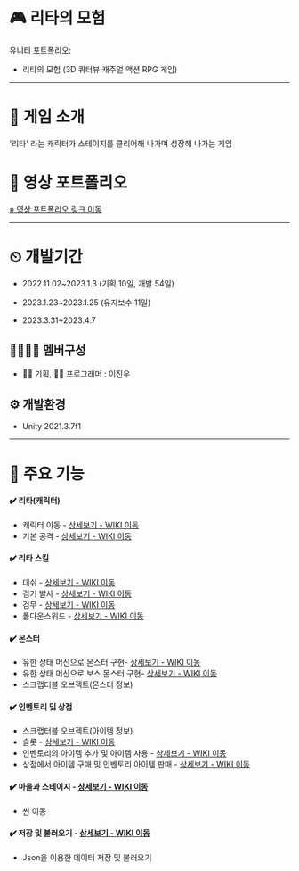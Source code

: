 # 🎮 리타의 모험
유니티 포트폴리오: 
- 리타의 모험 (3D 쿼터뷰 캐주얼 액션 RPG 게임)

---

# 📣 게임 소개
'리타' 라는 캐릭터가 스테이지를 클리어해 나가며 성장해 나가는 게임

# 🎥 영상 포트폴리오
[※ 영상 포트폴리오 링크 이동](https://drive.google.com/file/d/1A26lBAHUtruqkKa_A75RcS9zuTmyu2xW/view?usp=sharing)

---

# ⏲ 개발기간
- 2022.11.02~2023.1.3 (기획 10일, 개발 54일)
  
- 2023.1.23~2023.1.25 (유지보수 11일)
- 2023.3.31~2023.4.7 

## 👨‍👨‍👧‍👧 멤버구성
- 👩‍🏫 기획, 👨‍💻 프로그래머  : 이진우


## ⚙️ 개발환경
- Unity 2021.3.7f1

---

# 📌 주요 기능

#### ✔️ 리타(캐릭터)
- 캐릭터 이동 - [상세보기 - WIKI 이동](https://github.com/22jinwoO/Lita-s-adventure/wiki/%F0%9F%92%A1-%EC%A3%BC%EC%9A%94-%EA%B8%B0%EB%8A%A5-%EC%86%8C%EA%B0%9C(%EB%A6%AC%ED%83%80-%E2%80%90-%EC%BA%90%EB%A6%AD%ED%84%B0-%EC%9D%B4%EB%8F%99))
- 기본 공격 - [상세보기 - WIKI 이동](https://github.com/22jinwoO/Lita-s-adventure/wiki/%F0%9F%92%A1-%EC%A3%BC%EC%9A%94-%EA%B8%B0%EB%8A%A5-%EC%86%8C%EA%B0%9C(%EB%A6%AC%ED%83%80-%EA%B3%B5%EA%B2%A9))

#### ✔️ 리타 스킬
- 대쉬 - [상세보기 - WIKI 이동](https://github.com/22jinwoO/Lita-s-adventure/wiki/%F0%9F%92%A1-%EC%A3%BC%EC%9A%94-%EA%B8%B0%EB%8A%A5-%EC%86%8C%EA%B0%9C(%EC%8A%A4%ED%82%AC-%E2%80%90-%EB%8C%80%EC%89%AC))
- 검기 발사 - [상세보기 - WIKI 이동](https://github.com/22jinwoO/Lita-s-adventure/wiki/%F0%9F%92%A1-%EC%A3%BC%EC%9A%94-%EA%B8%B0%EB%8A%A5-%EC%86%8C%EA%B0%9C(%EC%8A%A4%ED%82%AC-1-%E2%80%90-%EA%B2%80%EA%B8%B0%EB%B0%9C%EC%82%AC))
- 검무 - [상세보기 - WIKI 이동](https://github.com/22jinwoO/Lita-s-adventure/wiki/%F0%9F%92%A1-%EC%A3%BC%EC%9A%94-%EA%B8%B0%EB%8A%A5-%EC%86%8C%EA%B0%9C(%EC%8A%A4%ED%82%AC-2-%E2%80%90-%EA%B2%80%EB%AC%B4))
- 폴다운스워드 - [상세보기 - WIKI 이동](https://github.com/22jinwoO/Lita-s-adventure/wiki/%F0%9F%92%A1-%EC%A3%BC%EC%9A%94-%EA%B8%B0%EB%8A%A5-%EC%86%8C%EA%B0%9C(%EC%8A%A4%ED%82%AC-3-%E2%80%90-%ED%8F%B4%EB%8B%A4%EC%9A%B4-%EC%8A%A4%EC%9B%8C%EB%93%9C))

#### ✔️ 몬스터
- 유한 상태 머신으로 몬스터 구현- [상세보기 - WIKI 이동](https://github.com/22jinwoO/Lita-s-adventure/wiki/%F0%9F%92%A1-%EC%A3%BC%EC%9A%94-%EA%B8%B0%EB%8A%A5-%EC%86%8C%EA%B0%9C(%EC%9D%BC%EB%B0%98-%EB%AA%AC%EC%8A%A4%ED%84%B0))
- 유한 상태 머신으로 보스 몬스터 구현- [상세보기 - WIKI 이동](https://github.com/22jinwoO/Lita-s-adventure/wiki/%F0%9F%92%A1-%EC%A3%BC%EC%9A%94-%EA%B8%B0%EB%8A%A5-%EC%86%8C%EA%B0%9C(%EB%B3%B4%EC%8A%A4-%EB%AA%AC%EC%8A%A4%ED%84%B0))
- 스크랩터블 오브젝트(몬스터 정보)


#### ✔️ 인벤토리 및 상점
- 스크랩터블 오브젝트(아이템 정보)
- 슬롯 - [상세보기 - WIKI 이동](https://github.com/22jinwoO/Lita-s-adventure/wiki/%F0%9F%92%A1-%EC%A3%BC%EC%9A%94-%EA%B8%B0%EB%8A%A5-%EC%86%8C%EA%B0%9C(%EC%95%84%EC%9D%B4%ED%85%9C-%EB%B0%8F-%EC%8A%AC%EB%A1%AF))
- 인벤토리의 아이템 추가 및 아이템 사용 - [상세보기 - WIKI 이동](https://github.com/22jinwoO/Lita-s-adventure/wiki/%F0%9F%92%A1-%EC%A3%BC%EC%9A%94-%EA%B8%B0%EB%8A%A5-%EC%86%8C%EA%B0%9C(%EC%9D%B8%EB%B2%A4%ED%86%A0%EB%A6%AC))
- 상점에서 아이템 구매 및 인벤토리 아이템 판매 - [상세보기 - WIKI 이동](https://github.com/22jinwoO/Lita-s-adventure/wiki/%F0%9F%92%A1-%EC%A3%BC%EC%9A%94-%EA%B8%B0%EB%8A%A5-%EC%86%8C%EA%B0%9C(%EC%83%81%EC%A0%90))

#### ✔️ 마을과 스테이지 - [상세보기 - WIKI 이동](https://github.com/22jinwoO/Lita-s-adventure/wiki/%F0%9F%92%A1-%EC%A3%BC%EC%9A%94-%EA%B8%B0%EB%8A%A5-%EC%86%8C%EA%B0%9C(%EB%A7%88%EC%9D%84%EA%B3%BC-%EC%8A%A4%ED%85%8C%EC%9D%B4%EC%A7%80))
- 씬 이동

#### ✔️ 저장 및 불러오기 - [상세보기 - WIKI 이동](https://github.com/22jinwoO/Lita-s-adventure/wiki/%F0%9F%92%A1-%EC%A3%BC%EC%9A%94-%EA%B8%B0%EB%8A%A5-%EC%86%8C%EA%B0%9C(%EC%A0%80%EC%9E%A5-%EB%B0%8F-%EB%B6%88%EB%9F%AC%EC%98%A4%EA%B8%B0))
- Json을 이용한 데이터 저장 및 불러오기
